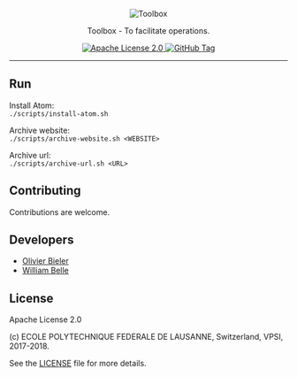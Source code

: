 <p align="center">
  <img alt="Toolbox" src="https://raw.githubusercontent.com/epfl-devrun/toolbox/master/docs/readme/readme-logo.png">
</p>

<p align="center">
  Toolbox - To facilitate operations.
</p>

<p align="center">
  <a href="https://raw.githubusercontent.com/epfl-devrun/toolbox/master/LICENSE">
    <img alt="Apache License 2.0" src="https://img.shields.io/badge/license-Apache%202.0-blue.svg">
  </a>
  <a href='https://github.com/epfl-devrun/toolbox/tags'>
    <img alt="GitHub Tag" src="https://img.shields.io/github/tag/epfl-devrun/toolbox.svg" />
  </a>
</p>

---

Run
---

Install Atom:  
`./scripts/install-atom.sh`

Archive website:  
`./scripts/archive-website.sh <WEBSITE>`

Archive url:  
`./scripts/archive-url.sh <URL>`

Contributing
------------

Contributions are welcome.

Developers
----------

  * [Olivier Bieler](https://github.com/obieler)
  * [William Belle](https://github.com/williambelle)

License
-------

Apache License 2.0

(c) ECOLE POLYTECHNIQUE FEDERALE DE LAUSANNE, Switzerland, VPSI, 2017-2018.

See the [LICENSE](LICENSE) file for more details.
